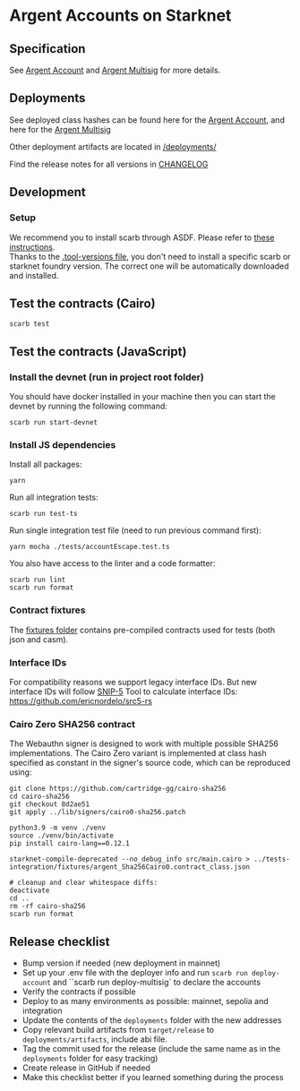 # Argent Accounts on Starknet

## Specification

See [Argent Account](./docs/argent_account.md) and [Argent Multisig](./docs/multisig.md) for more details.

## Deployments

See deployed class hashes can be found here for the [Argent Account](./deployments/account.txt), and here for the [Argent Multisig](./deployments/multisig.txt)

Other deployment artifacts are located in [/deployments/](./deployments/)

Find the release notes for all versions in [CHANGELOG](./CHANGELOG.md)

## Development

### Setup

We recommend you to install scarb through ASDF. Please refer to [these instructions](https://docs.swmansion.com/scarb/download.html#install-via-asdf).  
Thanks to the [.tool-versions file](./.tool-versions), you don't need to install a specific scarb or starknet foundry version. The correct one will be automatically downloaded and installed.

## Test the contracts (Cairo)

```
scarb test
```

## Test the contracts (JavaScript)

### Install the devnet (run in project root folder)

You should have docker installed in your machine then you can start the devnet by running the following command:

```shell
scarb run start-devnet
```

### Install JS dependencies

Install all packages:

```shell
yarn
```

Run all integration tests:

```shell
scarb run test-ts
```

Run single integration test file (need to run previous command first):

```shell
yarn mocha ./tests/accountEscape.test.ts
```

You also have access to the linter and a code formatter:

```shell
scarb run lint
scarb run format
```

### Contract fixtures

The [fixtures folder](./tests-integration/fixtures/) contains pre-compiled contracts used for tests (both json and casm).

### Interface IDs

For compatibility reasons we support legacy interface IDs. But new interface IDs will follow [SNIP-5](https://github.com/starknet-io/SNIPs/blob/main/SNIPS/snip-5.md#how-interfaces-are-identified)
Tool to calculate interface IDs: https://github.com/ericnordelo/src5-rs

### Cairo Zero SHA256 contract

The Webauthn signer is designed to work with multiple possible SHA256 implementations. The Cairo Zero variant is implemented at class hash specified as constant in the signer's source code, which can be reproduced using:

```shell
git clone https://github.com/cartridge-gg/cairo-sha256
cd cairo-sha256
git checkout 8d2ae51
git apply ../lib/signers/cairo0-sha256.patch

python3.9 -m venv ./venv
source ./venv/bin/activate
pip install cairo-lang==0.12.1

starknet-compile-deprecated --no_debug_info src/main.cairo > ../tests-integration/fixtures/argent_Sha256Cairo0.contract_class.json

# cleanup and clear whitespace diffs:
deactivate
cd ..
rm -rf cairo-sha256
scarb run format
```

## Release checklist

- Bump version if needed (new deployment in mainnet)
- Set up your .env file with the deployer info and run `scarb run deploy-account` and ``scarb run deploy-multisig` to declare the accounts
- Verify the contracts if possible
- Deploy to as many environments as possible: mainnet, sepolia and integration
- Update the contents of the `deployments` folder with the new addresses
- Copy relevant build artifacts from `target/release` to `deployments/artifacts`, include abi file.
- Tag the commit used for the release (include the same name as in the `deployments` folder for easy tracking)
- Create release in GitHub if needed
- Make this checklist better if you learned something during the process
